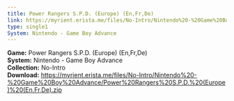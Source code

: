 ```yaml
---
title: Power Rangers S.P.D. (Europe) (En,Fr,De)
link: https://myrient.erista.me/files/No-Intro/Nintendo%20-%20Game%20Boy%20Advance/Power%20Rangers%20S.P.D.%20(Europe)%20(En,Fr,De).zip
type: single1
System: Nintendo - Game Boy Advance
---
```

<b>Game:</b> Power Rangers S.P.D. (Europe) (En,Fr,De)<br>
<b>System:</b> Nintendo - Game Boy Advance<br>
<b>Collection:</b> No-Intro<br>
<b>Download:</b> https://myrient.erista.me/files/No-Intro/Nintendo%20-%20Game%20Boy%20Advance/Power%20Rangers%20S.P.D.%20(Europe)%20(En,Fr,De).zip